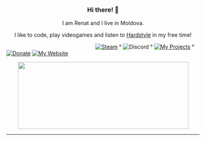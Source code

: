 <h3 align="center">Hi there! 👋</h3>  

<p align="center">I am Renat and I live in Moldova.</p>   
<p align="center">I like to code, play videogames and listen to <a href="https://open.spotify.com/playlist/4Et1j6y5Tx8AvkcLEku2Yl?si=Yfgdz1TgTPGAYF_yS3tPpg">Hardstyle</a> in my free time!</p>   

&nbsp;&nbsp;&nbsp;&nbsp;&nbsp;&nbsp;&nbsp;&nbsp;&nbsp;&nbsp;&nbsp;&nbsp;&nbsp;&nbsp;&nbsp;&nbsp;&nbsp;&nbsp;&nbsp;&nbsp;&nbsp;&nbsp;&nbsp;&nbsp;&nbsp;&nbsp;&nbsp;&nbsp;&nbsp;&nbsp;&nbsp;&nbsp;&nbsp;&nbsp;&nbsp;&nbsp;&nbsp;&nbsp;&nbsp;&nbsp;&nbsp;&nbsp;&nbsp;&nbsp;&nbsp;&nbsp;&nbsp;&nbsp;&nbsp;&nbsp;&nbsp;&nbsp;&nbsp;&nbsp;&nbsp;&nbsp;&nbsp;&nbsp;
[![Steam](https://img.shields.io/badge/Steam-blue)](https://steamcommunity.com/id/terroristu) °
![Discord](https://img.shields.io/badge/-sculex%235890-blueviolet) °
[![My Projects](https://img.shields.io/badge/%20My%20Projects%20-blueviolet)](https://github.com/users/sculex/projects/4) °
[![Donate](https://img.shields.io/badge/PayPal-blue)](https://paypal.me/sclxu)
[![My Website](https://img.shields.io/badge/PayPal-blue)](https://sharder.cf/sculex)

<p align="center">
  <img width="445" height="175" src="https://github-readme-stats.vercel.app/api?username=sculex&show_icons=true&theme=dracula&include_all_commits=true&count_private=true">
</p>
  
---
